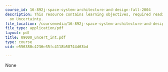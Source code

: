 ```yaml
---
course_id: 16-892j-space-system-architecture-and-design-fall-2004
description: This resource contains learning objectives, required reading and homework
  on Uncertainty.
file_location: /coursemedia/16-892j-space-system-architecture-and-design-fall-2004/e556380c4236e35fc4118b58744d63bd_09000_uncert_int.pdf
file_type: application/pdf
layout: pdf
title: 09000_uncert_int.pdf
type: course
uid: e556380c4236e35fc4118b58744d63bd

---
```

None